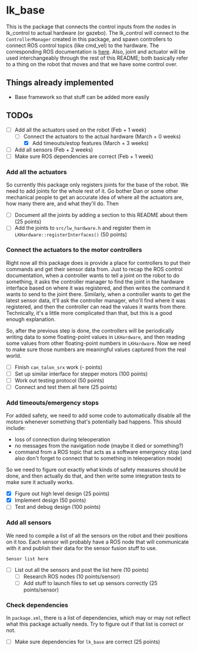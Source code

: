 # lk\_base
This is the package that connects the control inputs from the nodes in lk\_control to actual hardware (or gazebo).
The lk\_control will connect to the `ControllerManager` created in this package, and spawn controllers to connect ROS control topics (like cmd\_vel) to the hardware.
The corresponding ROS documentation is [here](http://wiki.ros.org/ros_control).
Also, joint and actuator will be used interchangeably through the rest of this README; both basically refer to a thing on the robot that moves and that we have some control over.

## Things already implemented

- Base framework so that stuff can be added more easily

## TODOs

- [ ] Add all the actuators used on the robot (Feb + 1 week)
  - [ ] Connect the actuators to the actual hardware (March + 0 weeks)
    - [x] Add timeouts/estop features (March + 3 weeks)
- [ ] Add all sensors (Feb + 2 weeks)
- [ ] Make sure ROS dependencies are correct (Feb + 1 week)

### Add all the actuators
So currently this package only registers joints for the base of the robot.
We need to add joints for the whole rest of it.
Go bother Dan or some other mechanical people to get an accurate idea of where all the actuators are, how many there are, and what they'll do.
Then
- [ ] Document all the joints by adding a section to this README about them (25 points)
- [ ] Add the joints to `src/lw_hardware.h` and register them in `LKHardware::registerInterfaces()` (50 points)

### Connect the actuators to the motor controllers
Right now all this package does is provide a place for controllers to put their commands and get their sensor data from.
Just to recap the ROS control documentation, when a controller wants to tell a joint on the robot to do something, it asks the controller manager to find the joint in the hardware interface based on where it was registered, and then writes the command it wants to send to the joint there.
Similarly, when a controller wants to get the latest sensor data, it'll ask the controller manager, who'll find where it was registered, and then the controller can read the values it wants from there.
Technically, it's a little more complicated than that, but this is a good enough explanation.

So, after the previous step is done, the controllers will be periodically writing data to some floating-point values in `LKHardware`, and then reading some values from other floating-point numbers in `LKHardware`.
Now we need to make sure those numbers are meaningful values captured from the real world.

- [ ] Finish `can_talon_srx` work (- points)
- [ ] Set up similar interface for stepper motors (100 points)
- [ ] Work out testing protocol (50 points)
- [ ] Connect and test them all here (25 points)

### Add timeouts/emergency stops
For added safety, we need to add some code to automatically disable all the motors whenever something that's potentially bad happens.
This should include:

- loss of connection during teleoperation
- no messages from the navigation node (maybe it died or something?)
- command from a ROS topic that acts as a software emergency stop (and also don't forget to connect that to something in teleoperation mode)

So we need to figure out exactly what kinds of safety measures should be done, and then actually do that, and then write some integration tests to make sure it actually works.


- [x] Figure out high level design (25 points)
- [x] Implement design (50 points)
- [ ] Test and debug design (100 points)

### Add all sensors
We need to compile a list of all the sensors on the robot and their positions on it too.
Each sensor will probably have a ROS node that will communicate with it and publish their data for the sensor fusion stuff to use.

```
Sensor list here
```

- [ ] List out all the sensors and post the list here (10 points)
  - [ ] Research ROS nodes (10 points/sensor)
  - [ ] Add stuff to launch files to set up sensors correctly (25 points/sensor)

### Check dependencies
In `package.xml`, there is a list of dependencies, which may or may not reflect what this package actually needs.
Try to figure out if that list is correct or not.

- [ ] Make sure dependencies for `lk_base` are correct (25 points)
